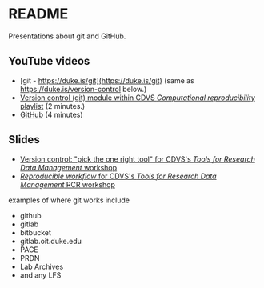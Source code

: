 # README

<!-- badges: start -->

<!-- badges: end -->

Presentations about git and GitHub.

## YouTube videos

-   [git - https://duke.is/git](https://duke.is/git) (same as https://duke.is/version-control below.)
-   [Version control (git) module within CDVS *Computational reproducibility* playlist](https://duke.is/version-control) (2 minutes.)
-   [GitHub](https://duke.is/github) (4 minutes)

## Slides

-   [Version control: "pick the one right tool" for CDVS's *Tools for Research Data Management* workshop](https://libjohn.github.io/presentation_version-control/slides/version_control.html)
-   [*Reproducible workflow* for CDVS's *Tools for Research Data Management* RCR workshop](https://libjohn.github.io/presentation_version-control/slides/reproducible_research_practices.html)

examples of where git works include

-   github
-   gitlab
-   bitbucket
-   gitlab.oit.duke.edu
-   PACE
-   PRDN
-   Lab Archives
-   and any LFS

